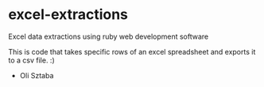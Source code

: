 # excel-extractions
Excel data extractions using ruby web development software

This is code that takes specific rows of an excel spreadsheet and exports it to a csv file. :)

- Oli Sztaba
